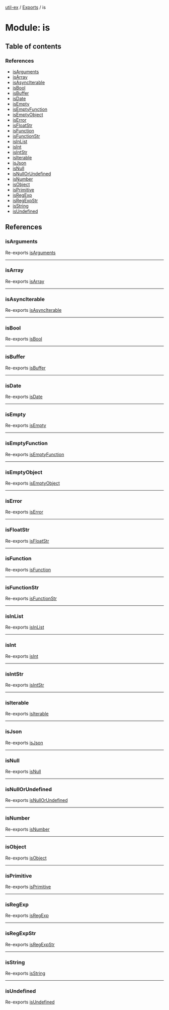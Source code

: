 [util-ex](../README.md) / [Exports](../modules.md) / is

# Module: is

## Table of contents

### References

- [isArguments](is.md#isarguments)
- [isArray](is.md#isarray)
- [isAsyncIterable](is.md#isasynciterable)
- [isBool](is.md#isbool)
- [isBuffer](is.md#isbuffer)
- [isDate](is.md#isdate)
- [isEmpty](is.md#isempty)
- [isEmptyFunction](is.md#isemptyfunction)
- [isEmptyObject](is.md#isemptyobject)
- [isError](is.md#iserror)
- [isFloatStr](is.md#isfloatstr)
- [isFunction](is.md#isfunction)
- [isFunctionStr](is.md#isfunctionstr)
- [isInList](is.md#isinlist)
- [isInt](is.md#isint)
- [isIntStr](is.md#isintstr)
- [isIterable](is.md#isiterable)
- [isJson](is.md#isjson)
- [isNull](is.md#isnull)
- [isNullOrUndefined](is.md#isnullorundefined)
- [isNumber](is.md#isnumber)
- [isObject](is.md#isobject)
- [isPrimitive](is.md#isprimitive)
- [isRegExp](is.md#isregexp)
- [isRegExpStr](is.md#isregexpstr)
- [isString](is.md#isstring)
- [isUndefined](is.md#isundefined)

## References

### isArguments

Re-exports [isArguments](is_type_arguments.md#isarguments)

___

### isArray

Re-exports [isArray](is_type_array.md#isarray)

___

### isAsyncIterable

Re-exports [isAsyncIterable](is_type_async_iterable.md#isasynciterable)

___

### isBool

Re-exports [isBool](is_type_boolean.md#isbool)

___

### isBuffer

Re-exports [isBuffer](is_type_buffer.md#isbuffer)

___

### isDate

Re-exports [isDate](is_type_date.md#isdate)

___

### isEmpty

Re-exports [isEmpty](is_empty.md#isempty)

___

### isEmptyFunction

Re-exports [isEmptyFunction](index.md#isemptyfunction)

___

### isEmptyObject

Re-exports [isEmptyObject](is_empty_object.md#isemptyobject)

___

### isError

Re-exports [isError](is_type_error.md#iserror)

___

### isFloatStr

Re-exports [isFloatStr](is_string_float.md#isfloatstr)

___

### isFunction

Re-exports [isFunction](is_type_function.md#isfunction)

___

### isFunctionStr

Re-exports [isFunctionStr](is_string_function.md#isfunctionstr)

___

### isInList

Re-exports [isInList](is_in.md#isinlist)

___

### isInt

Re-exports [isInt](is_type_integer.md#isint)

___

### isIntStr

Re-exports [isIntStr](is_string_int.md#isintstr)

___

### isIterable

Re-exports [isIterable](is_type_iterable.md#isiterable)

___

### isJson

Re-exports [isJson](is_string_json.md#isjson)

___

### isNull

Re-exports [isNull](is_type_null.md#isnull)

___

### isNullOrUndefined

Re-exports [isNullOrUndefined](is_type_null_or_undefined.md#isnullorundefined)

___

### isNumber

Re-exports [isNumber](is_type_number.md#isnumber)

___

### isObject

Re-exports [isObject](is_type_object.md#isobject)

___

### isPrimitive

Re-exports [isPrimitive](is_type_primitive.md#isprimitive)

___

### isRegExp

Re-exports [isRegExp](is_type_regexp.md#isregexp)

___

### isRegExpStr

Re-exports [isRegExpStr](is_string_regexp.md#isregexpstr)

___

### isString

Re-exports [isString](is_type_string.md#isstring)

___

### isUndefined

Re-exports [isUndefined](is_type_undefined.md#isundefined)
